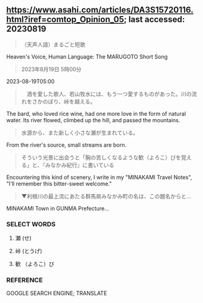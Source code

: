 ## https://www.asahi.com/articles/DA3S15720116.html?iref=comtop_Opinion_05; last accessed: 20230819

> （天声人語）まるごと短歌

Heaven's Voice, Human Language: The MARUGOTO Short Song

> 2023年8月19日 5時00分

2023-08-19T05:00

>　酒を愛した歌人、若山牧水には、もう一つ愛するものがあった。川の流れをさかのぼり、峠を越える。

The bard, who loved rice wine, had one more love in the form of natural water. Its river flowed, climbed up the hill, and passed the mountains.

> 水源から、また新しく小さな瀬が生まれている。

From the river's source, small streams are born.

> そういう光景に出会うと「胸の苦しくなるような歓（よろこ）びを覚える」と、『みなかみ紀行』に書いている

Encountering this kind of scenery, I write in my "MINAKAMI Travel Notes", "I'll remember this bitter-sweet welcome." 

> ▼利根川の最上流にあたる群馬県みなかみ町の名は、この題名からと…

MINAKAMI Town in GUNMA Prefecture...

### SELECT WORDS

1) 瀬 (せ)

2) 峠 (とうげ)

3) 歓 （よろこ）び

### REFERENCE

GOOGLE SEARCH ENGINE; TRANSLATE
